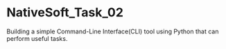 # NativeSoft_Task_02
Building a simple Command-Line Interface(CLI) tool using Python that can perform useful tasks.
